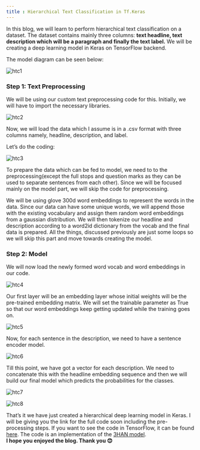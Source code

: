 ```yaml
---
title : Hierarchical Text Classification in Tf.Keras
---
```


In this blog, we will learn to perform hierarchical text classification on a dataset. The dataset contains mainly three 
columns: **text headline, text description which will be a paragraph and finally the text label.**
We will be creating a deep learning model in Keras on TensorFlow backend. 

The model diagram can be seen below:

![htc1](https://miro.medium.com/max/3863/1*ZOWjNev6tutkaDzbqg-1dw.png)

### Step 1: Text Preprocessing
We will be using our custom text preprocessing code for this. Initially, we will have to import the necessary libraries.

![htc2](https://miro.medium.com/max/2563/1*QlpliFXmWLg8ur6Hdh_7iw.png)

Now, we will load the data which I assume is in a .csv format with three columns namely, headline, description, and label. 

Let’s do the coding:

![htc3](https://miro.medium.com/max/2493/1*1hjwmg9l1gUmxRGM5Y4VTg.png)

To prepare the data which can be fed to model, we need to to the preprocessing(except the full stops and question marks as 
they can be used to separate sentences from each other). Since we will be focused mainly on the model part, we will skip the 
code for preprocessing.

We will be using glove 300d word embeddings to represent the words in the data. Since our data can have some unique words, 
we will append those with the existing vocabulary and assign them random word embeddings from a gaussian distribution. 
We will then tokenize our headline and description according to a word2id dictionary from the vocab and the final data is 
prepared. All the things, discussed previously are just some loops so we will skip this part and move towards creating the 
model.

### Step 2: Model

We will now load the newly formed word vocab and word embeddings in our code.

![htc4](https://miro.medium.com/max/2482/1*ol-HoXJxGZLWIUrNgO4LVg.png)

Our first layer will be an embedding layer whose initial weights will be the pre-trained embedding matrix.
We will set the trainable parameter as True so that our word embeddings keep getting updated while the training goes on.

![htc5](https://miro.medium.com/max/2440/1*l66VkDKwTAVcZQWww4fk4w.png)

Now, for each sentence in the description, we need to have a sentence encoder model.

![htc6](https://miro.medium.com/max/2438/1*eEvgZ5mY6vwmjsH4AxswyQ.png)

Till this point, we have got a vector for each description. We need to concatenate this with the headline embedding 
sequence and then we will build our final model which predicts the probabilities for the classes.

![htc7](https://miro.medium.com/max/2477/1*-QQSIuSW7ZaVqg4XfRbIsg.png)

![htc8](https://miro.medium.com/max/2495/1*KfEgC9hnBSxrJf_KCFDWAA.png)

That’s it we have just created a hierarchical deep learning model in Keras. I will be giving you the link for the full code 
soon including the pre-processing steps. If you want to see the code in TensorFlow, it can be found [here](https://github.com/spraphul/Fake-News-Detection).
The code is an implementation of the [3HAN model](https://link.springer.com/chapter/10.1007%2F978-3-319-70096-0_59).<br/>
**I hope you enjoyed the blog. Thank you 😊**


